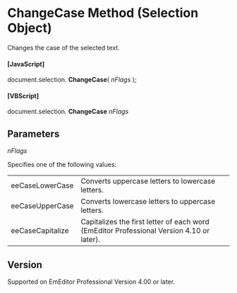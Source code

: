 # ChangeCase Method (Selection Object)

Changes the case of the selected text.

#### \[JavaScript\]

document.selection. **ChangeCase**( _nFlags_ );

#### \[VBScript\]

document.selection. **ChangeCase** _nFlags_

## Parameters

_nFlags_

Specifies one of the following values:

|     |     |
| --- | --- |
| eeCaseLowerCase | Converts uppercase letters to lowercase letters. |
| eeCaseUpperCase | Converts lowercase letters to uppercase letters. |
| eeCaseCapitalize | Capitalizes the first letter of each word (EmEditor Professional Version 4.10 or later). |

## Version

Supported on EmEditor Professional Version 4.00 or later.